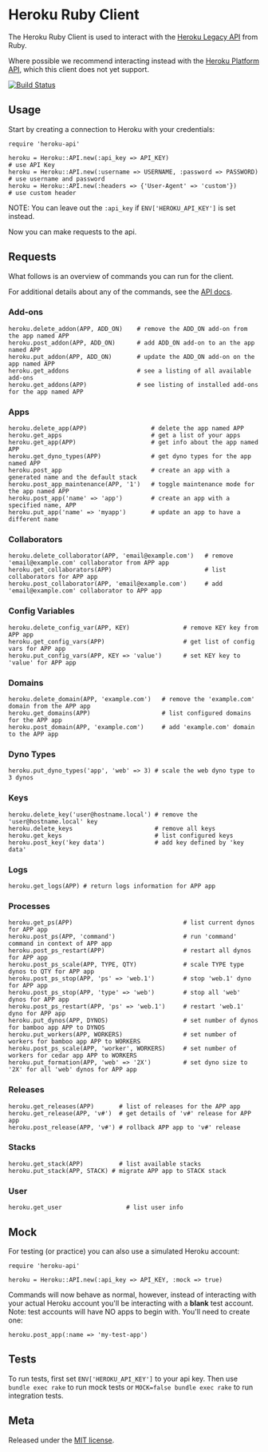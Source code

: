 Heroku Ruby Client
==================

The Heroku Ruby Client is used to interact with the [Heroku Legacy API](http://api-docs.heroku.com) from Ruby.

Where possible we recommend interacting instead with the [Heroku Platform API](https://devcenter.heroku.com/articles/platform-api-reference), which this client does not yet support.

[![Build Status](https://travis-ci.org/heroku/heroku.rb.png)](https://travis-ci.org/heroku/heroku.rb)

Usage
-----

Start by creating a connection to Heroku with your credentials:

    require 'heroku-api'

    heroku = Heroku::API.new(:api_key => API_KEY)                           # use API Key
    heroku = Heroku::API.new(:username => USERNAME, :password => PASSWORD)  # use username and password
    heroku = Heroku::API.new(:headers => {'User-Agent' => 'custom'})        # use custom header

NOTE: You can leave out the `:api_key` if `ENV['HEROKU_API_KEY']` is set instead.

Now you can make requests to the api.

Requests
--------

What follows is an overview of commands you can run for the client.

For additional details about any of the commands, see the [API docs](http://api-docs.heroku.com).

### Add-ons

    heroku.delete_addon(APP, ADD_ON)    # remove the ADD_ON add-on from the app named APP
    heroku.post_addon(APP, ADD_ON)      # add ADD_ON add-on to an the app named APP
    heroku.put_addon(APP, ADD_ON)       # update the ADD_ON add-on on the app named APP
    heroku.get_addons                   # see a listing of all available add-ons
    heroku.get_addons(APP)              # see listing of installed add-ons for the app named APP

### Apps

    heroku.delete_app(APP)                  # delete the app named APP
    heroku.get_apps                         # get a list of your apps
    heroku.get_app(APP)                     # get info about the app named APP
    heroku.get_dyno_types(APP)              # get dyno types for the app named APP    
    heroku.post_app                         # create an app with a generated name and the default stack
    heroku.post_app_maintenance(APP, '1')   # toggle maintenance mode for the app named APP
    heroku.post_app('name' => 'app')        # create an app with a specified name, APP
    heroku.put_app('name' => 'myapp')       # update an app to have a different name

### Collaborators

    heroku.delete_collaborator(APP, 'email@example.com')   # remove 'email@example.com' collaborator from APP app
    heroku.get_collaborators(APP)                          # list collaborators for APP app
    heroku.post_collaborator(APP, 'email@example.com')     # add 'email@example.com' collaborator to APP app

### Config Variables

    heroku.delete_config_var(APP, KEY)               # remove KEY key from APP app
    heroku.get_config_vars(APP)                      # get list of config vars for APP app
    heroku.put_config_vars(APP, KEY => 'value')      # set KEY key to 'value' for APP app

### Domains

    heroku.delete_domain(APP, 'example.com')   # remove the 'example.com' domain from the APP app
    heroku.get_domains(APP)                    # list configured domains for the APP app
    heroku.post_domain(APP, 'example.com')     # add 'example.com' domain to the APP app

### Dyno Types

    heroku.put_dyno_types('app', 'web' => 3) # scale the web dyno type to 3 dynos

### Keys

    heroku.delete_key('user@hostname.local') # remove the 'user@hostname.local' key
    heroku.delete_keys                       # remove all keys
    heroku.get_keys                          # list configured keys
    heroku.post_key('key data')              # add key defined by 'key data'

### Logs

    heroku.get_logs(APP) # return logs information for APP app

### Processes

    heroku.get_ps(APP)                               # list current dynos for APP app
    heroku.post_ps(APP, 'command')                   # run 'command' command in context of APP app
    heroku.post_ps_restart(APP)                      # restart all dynos for APP app
    heroku.post_ps_scale(APP, TYPE, QTY)             # scale TYPE type dynos to QTY for APP app
    heroku.post_ps_stop(APP, 'ps' => 'web.1')        # stop 'web.1' dyno for APP app
    heroku.post_ps_stop(APP, 'type' => 'web')        # stop all 'web' dynos for APP app
    heroku.post_ps_restart(APP, 'ps' => 'web.1')     # restart 'web.1' dyno for APP app
    heroku.put_dynos(APP, DYNOS)                     # set number of dynos for bamboo app APP to DYNOS
    heroku.put_workers(APP, WORKERS)                 # set number of workers for bamboo app APP to WORKERS
    heroku.post_ps_scale(APP, 'worker', WORKERS)     # set number of workers for cedar app APP to WORKERS
    heroku.put_formation(APP, 'web' => '2X')         # set dyno size to '2X' for all 'web' dynos for APP app

### Releases

    heroku.get_releases(APP)       # list of releases for the APP app
    heroku.get_release(APP, 'v#')  # get details of 'v#' release for APP app
    heroku.post_release(APP, 'v#') # rollback APP app to 'v#' release

### Stacks

    heroku.get_stack(APP)          # list available stacks
    heroku.put_stack(APP, STACK) # migrate APP app to STACK stack

### User

    heroku.get_user                  # list user info

Mock
----

For testing (or practice) you can also use a simulated Heroku account:

    require 'heroku-api'

    heroku = Heroku::API.new(:api_key => API_KEY, :mock => true)

Commands will now behave as normal, however, instead of interacting with your actual Heroku account you'll be interacting with a **blank** test account.  Note: test accounts will have NO apps to begin with.  You'll need to create one:

    heroku.post_app(:name => 'my-test-app')

Tests
-----

To run tests, first set `ENV['HEROKU_API_KEY']` to your api key.  Then use `bundle exec rake` to run mock tests or `MOCK=false bundle exec rake` to run integration tests.

Meta
----

Released under the [MIT license](http://www.opensource.org/licenses/mit-license.php).

